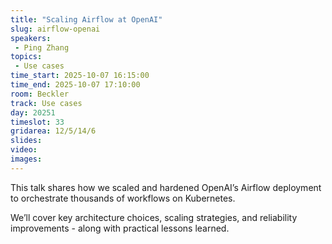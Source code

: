 ```yaml
---
title: "Scaling Airflow at OpenAI"
slug: airflow-openai
speakers:
 - Ping Zhang
topics:
 - Use cases
time_start: 2025-10-07 16:15:00
time_end: 2025-10-07 17:10:00
room: Beckler
track: Use cases
day: 20251
timeslot: 33
gridarea: 12/5/14/6
slides:
video: 
images:
---
```


This talk shares how we scaled and hardened OpenAI’s Airflow deployment to orchestrate thousands of workflows on Kubernetes.

We’ll cover key architecture choices, scaling strategies, and reliability improvements - along with practical lessons learned.

